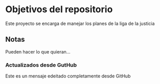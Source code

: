 # Objetivos del repositorio

Este proyecto se encarga de manejar los planes de la liga de la justicia


## Notas
Pueden hacer lo que quieran...

### Actualizados desde GutHub
Este es un mensaje edeitado completamente desde GitHub
